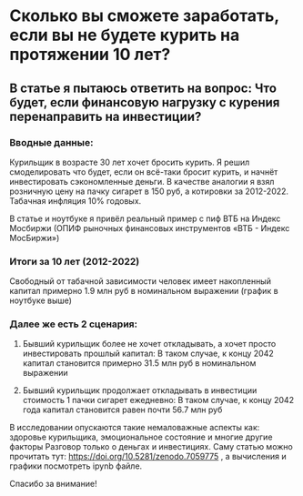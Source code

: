 # Сколько вы сможете заработать, если вы не будете курить на протяжении 10 лет?
## В статье я пытаюсь ответить на вопрос: Что будет, если финансовую нагрузку с курения перенаправить на инвестиции?

### Вводные данные:
Курильщик в возрасте 30 лет хочет бросить курить. Я решил смоделировать что будет, если он всё-таки бросит курить, и начнёт инвестировать сэкономленные деньги.
В качестве аналогии я взял розничную цену на пачку сигарет в 150 руб, а котировки за 2012-2022.
Табачная инфляция 10% годовых.

В статье и ноутбуке я привёл реальный пример с пиф ВТБ на Индекс Мосбиржи (ОПИФ рыночных финансовых инструментов «ВТБ - Индекс МосБиржи»)

### Итоги за 10 лет (2012-2022)
Свободный от табачной зависимости человек имеет накопленный капитал примерно 1.9 млн руб в номинальном выражении (график в ноутбуке выше)

### Далее же есть 2 сценария:
1) Бывший курильщик более не хочет откладывать, а хочет просто инвестировать прошлый капитал:
В таком случае, к концу 2042 капитал становится примерно 31.5 млн руб в номинальном выражении

2) Бывший курильщик продолжает откладывать в инвестиции стоимость 1 пачки сигарет ежедневно:
В таком случае, к концу 2042 года капитал становится равен почти 56.7 млн руб


В исследовании опускаются такие немаловажные аспекты как: здоровье курильщика, эмоциональное состояние и многие другие факторы Разговор только о деньгах и инвестициях.
Саму статью можно прочитать тут: https://doi.org/10.5281/zenodo.7059775 , а вычисления и графики посмотреть ipynb файле.

Спасибо за внимание!
